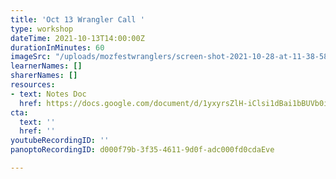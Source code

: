 ```yaml
---
title: 'Oct 13 Wrangler Call '
type: workshop
dateTime: 2021-10-13T14:00:00Z
durationInMinutes: 60
imageSrc: "/uploads/mozfestwranglers/screen-shot-2021-10-28-at-11-38-58-pm.png"
learnerNames: []
sharerNames: []
resources:
- text: Notes Doc
  href: https://docs.google.com/document/d/1yxyrsZlH-iClsi1dBai1bBUVb0iH4fzyIWxIotDMc58/edit#
cta:
  text: ''
  href: ''
youtubeRecordingID: ''
panoptoRecordingID: d000f79b-3f35-4611-9d0f-adc000fd0cdaEve

---
```


